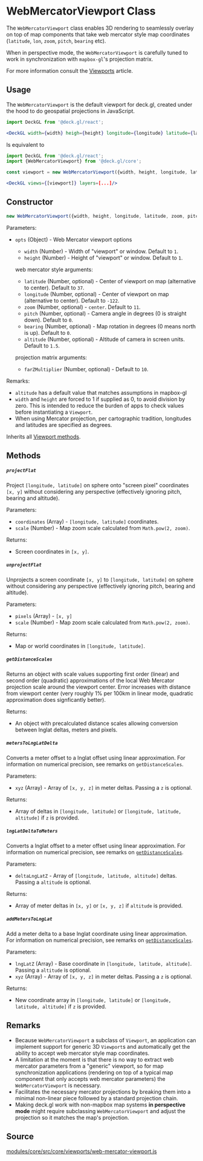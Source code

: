# WebMercatorViewport Class

The `WebMercatorViewport` class enables 3D rendering to seamlessly overlay on top of map components that take web mercator style map coordinates (`latitude`, `lon`, `zoom`, `pitch`, `bearing` etc).

When in perspective mode, the `WebMercatorViewport` is carefully tuned to work in synchronization with `mapbox-gl`'s projection matrix.

For more information consult the [Viewports](/docs/developer-guide/viewports.md) article.

## Usage

The `WebMercatorViewport` is the default viewport for deck.gl, created under the hood to do geospatial projections in JavaScript.

```jsx
import DeckGL from '@deck.gl/react';

<DeckGL width={width} heigh={height} longitude={longitude} latitude={latitude} zoom={zoom} pitch={pitch} bearing={bearing} layers=[...]/>
```

Is equivalent to

```jsx
import DeckGL from '@deck.gl/react';
import {WebMercatorViewport} from '@deck.gl/core';

const viewport = new WebMercatorViewport({width, height, longitude, latitude, zoom, pitch, bearing});

<DeckGL views={[viewport]} layers=[...]/>
```


## Constructor

```js
new WebMercatorViewport({width, height, longitude, latitude, zoom, pitch, bearing});
```

Parameters:

* `opts` (Object) - Web Mercator viewport options

  + `width` (Number) - Width of "viewport" or window. Default to `1`.
  + `height` (Number) - Height of "viewport" or window. Default to `1`.

  web mercator style arguments:

  + `latitude` (Number, optional) - Center of viewport on map (alternative to center). Default to `37`.
  + `longitude` (Number, optional) - Center of viewport on map (alternative to center). Default to `-122`.
  + `zoom` (Number, optional) - `center`. Default to `11`.
  + `pitch` (Number, optional) - Camera angle in degrees (0 is straight down). Default to `0`.
  + `bearing` (Number, optional) - Map rotation in degrees (0 means north is up). Default to `0`.
  + `altitude` (Number, optional) - Altitude of camera in screen units. Default to `1.5`.

  projection matrix arguments:

  + `farZMultiplier` (Number, optional) - Default to `10`.

Remarks:

* `altitude` has a default value that matches assumptions in mapbox-gl
* `width` and `height` are forced to 1 if supplied as 0, to avoid division by zero. This is intended to reduce the burden of apps to check values before instantiating a `Viewport`.
*  When using Mercator projection, per cartographic tradition, longitudes and latitudes are specified as degrees.

Inherits all [Viewport methods](/docs/api-reference/viewport.md#methods).

## Methods

##### `projectFlat`

Project `[longitude, latitude]` on sphere onto "screen pixel" coordinates `[x, y]` without considering any perspective (effectively ignoring pitch, bearing and altitude).

Parameters:

* `coordinates` (Array) - `[longitude, latitude]` coordinates.
* `scale` (Number) - Map zoom scale calculated from `Math.pow(2, zoom)`.

Returns:

* Screen coordinates in `[x, y]`.

##### `unprojectFlat`

Unprojects a screen coordinate `[x, y]` to `[longitude, latitude]` on sphere without considering any perspective (effectively ignoring pitch, bearing and altitude).

Parameters:

* `pixels` (Array) - `[x, y]`
* `scale` (Number) - Map zoom scale calculated from `Math.pow(2, zoom)`.

Returns:

* Map or world coordinates in `[longitude, latitude]`.


##### `getDistanceScales`

Returns an object with scale values supporting first order (linear) and second order (quadratic) approximations of the local Web Mercator projection scale around the viewport center. Error increases with distance from viewport center (very roughly 1% per 100km in linear mode, quadratic approximation does signficantly better).

Returns:

* An object with precalculated distance scales allowing conversion between lnglat deltas, meters and pixels.


##### `metersToLngLatDelta`

Converts a meter offset to a lnglat offset using linear approximation. For information on numerical precision, see remarks on `getDistanceScales`.

Parameters:

* `xyz` (Array) - Array of `[x, y, z]` in meter deltas. Passing a `z` is optional.

Returns:

* Array of deltas in `[longitude, latitude]` or `[longitude, latitude, altitude]` if `z` is provided.

##### `lngLatDeltaToMeters`

Converts a lnglat offset to a meter offset using linear approximation. For information on numerical precision, see remarks on [`getDistanceScales`](/docs/api-reference/web-mercator-viewport.md#-getdistancescales-).

Parameters:

* `deltaLngLatZ` - Array of `[longitude, latitude, altitude]` deltas. Passing a `altitude` is optional.

Returns:

* Array of meter deltas in `[x, y]` or `[x, y, z]` if `altitude` is provided.

##### `addMetersToLngLat`

Add a meter delta to a base lnglat coordinate using linear approximation. For information on numerical precision, see remarks on [`getDistanceScales`](/docs/api-reference/web-mercator-viewport.md#-getdistancescales-).

Parameters:

* `lngLatZ` (Array) - Base coordinate in `[longitude, latitude, altitude]`. Passing a `altitude` is optional.
* `xyz` (Array) - Array of `[x, y, z]` in meter deltas. Passing a `z` is optional.

Returns:

* New coordinate array in `[longitude, latitude]` or `[longitude, latitude, altitude]` if `z` is provided.

## Remarks

* Because `WebMercatorViewport` a subclass of `Viewport`, an application can implement support for generic 3D `Viewport`s and automatically get the ability to accept web mercator style map coordinates.
* A limitation at the moment is that there is no way to extract web mercator parameters from a "generic" viewport, so for map synchronization applications (rendering on top of a typical map component that only accepts web mercator parameters) the `WebMercatorViewport` is necessary.
* Facilitates the necessary mercator projections by breaking them into a minimal non-linear piece followed by a standard projection chain.
* Making deck.gl work with non-mapbox map systems **in perspective mode** might require subclassing `WebMercatorViewport` and adjust the projection so it matches the map's projection.


## Source

[modules/core/src/core/viewports/web-mercator-viewport.js](https://github.com/uber/deck.gl/blob/master/modules/core/src/viewports/web-mercator-viewport.js)
